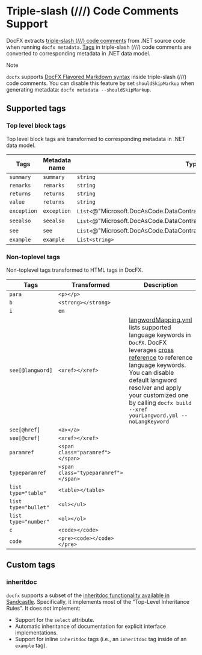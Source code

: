 Triple-slash (///) Code Comments Support
==========================================
DocFX extracts [triple-slash (///) code comments](https://docs.microsoft.com/en-us/dotnet/articles/csharp/programming-guide/xmldoc/xml-documentation-comments) from .NET source code when running `docfx metadata`. [Tags](https://docs.microsoft.com/en-us/dotnet/articles/csharp/programming-guide/xmldoc/recommended-tags-for-documentation-comments) in triple-slash (///) code comments are converted to corresponding metadata in .NET data model.

> [!NOTE]
> `docfx` supports [DocFX Flavored Markdown syntax](docfx_flavored_markdown.md) inside triple-slash (///) code comments. You can disable this feature by set `shouldSkipMarkup` when generating metadata: `docfx metadata --shouldSkipMarkup`.

Supported tags
--------
### Top level block tags
Top level block tags are transformed to corresponding metadata in .NET data model.

| Tags            | Metadata name      | Type
| ---             | ---                | ---
| `summary`       | `summary`          | `string`
| `remarks`       | `remarks`          | `string`
| `returns`       | `returns`          | `string`
| `value`         | `returns`          | `string`
| `exception`     | `exception`        | `List<`@"Microsoft.DocAsCode.DataContracts.ManagedReference.ExceptionInfo"`>`
| `seealso`       | `seealso`          | `List<`@"Microsoft.DocAsCode.DataContracts.ManagedReference.LinkInfo"`>`
| `see`           | `see`              | `List<`@"Microsoft.DocAsCode.DataContracts.ManagedReference.LinkInfo"`>`
| `example`       | `example`          | `List<string>`

### Non-toplevel tags
Non-toplevel tags transformed to HTML tags in DocFX.

|Tags             | Transformed         | Description
|---              | ---                 | ---
| `para`          | `<p></p>`
| `b`             | `<strong></strong>`
| `i`             | `em`
| `see[@langword]`| `<xref></xref>` | [langwordMapping.yml](https://github.com/dotnet/docfx/blob/27f7f55746dc48f0d7700205c52dff071b51427b/Documentation/langwordmapping/langwordMapping.yml) lists supported language keywords in `DocFX`. DocFX leverages [cross reference](docfx_flavored_markdown.md#cross-reference) to reference language keywords. You can disable default langword resolver and apply your customized one by calling `docfx build --xref yourLangword.yml --noLangKeyword`
| `see[@href]`    | `<a></a>`
| `see[@cref]`    | `<xref></xref>`
| `paramref`      | `<span class="paramref"></span>`
| `typeparamref`  | `<span class="typeparamref"></span>`
| `list type="table"`      | `<table></table>`
| `list type="bullet"`     | `<ul></ul>`
| `list type="number"`     | `<ol></ol>`
| `c`             | `<code></code>`
| `code`          | `<pre><code></code></pre>`

Custom tags
-------
### inheritdoc
`docfx` supports a subset of the [inheritdoc functionality available in Sandcastle](https://ewsoftware.github.io/XMLCommentsGuide/html/86453FFB-B978-4A2A-9EB5-70E118CA8073.htm). Specifically, it implements most of the "Top-Level Inheritance Rules". It does not implement:
* Support for the `select` attribute.
* Automatic inheritance of documentation for explicit interface implementations.
* Support for inline `inheritdoc` tags (i.e., an `inheritdoc` tag inside of an `example` tag).

